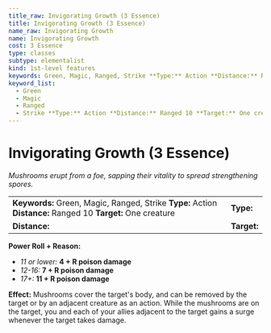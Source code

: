 ```yaml
---
title_raw: Invigorating Growth (3 Essence)
title: Invigorating Growth (3 Essence)
name_raw: Invigorating Growth
name: Invigorating Growth
cost: 3 Essence
type: classes
subtype: elementalist
kind: 1st-level features
keywords: Green, Magic, Ranged, Strike **Type:** Action **Distance:** Ranged 10 **Target:** One creature
keyword_list:
  - Green
  - Magic
  - Ranged
  - Strike **Type:** Action **Distance:** Ranged 10 **Target:** One creature
---
```


# Invigorating Growth (3 Essence)

*Mushrooms erupt from a foe, sapping their vitality to spread strengthening spores.*

|                                                                                                              |             |
| :----------------------------------------------------------------------------------------------------------- | :---------- |
| **Keywords:** Green, Magic, Ranged, Strike **Type:** Action **Distance:** Ranged 10 **Target:** One creature | **Type:**   |
| **Distance:**                                                                                                | **Target:** |

**Power Roll + Reason:**

- *11 or lower:* **4 + R poison damage**
- *12-16:* **7 + R poison damage**
- *17+:* **11 + R poison damage**

**Effect:** Mushrooms cover the target's body, and can be removed by the target or by an adjacent creature as an action. While the mushrooms are on the target, you and each of your allies adjacent to the target gains a surge whenever the target takes damage.
